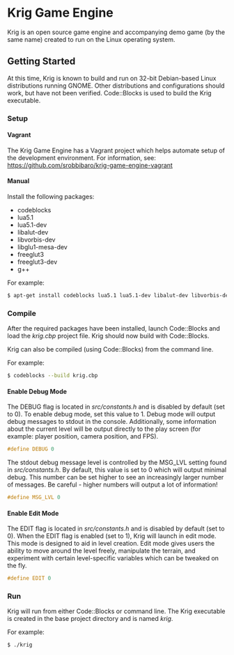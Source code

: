 Krig Game Engine
================

Krig is an open source game engine and accompanying demo game (by the same name) 
created to run on the Linux operating system.

## Getting Started

At this time, Krig is known to build and run on 32-bit Debian-based Linux 
distributions running GNOME. Other distributions and configurations should work,
but have not been verified. Code::Blocks is used to build the Krig executable.

### Setup

#### Vagrant

The Krig Game Engine has a Vagrant project which helps automate setup of the development environment. For information, see: https://github.com/srobbibaro/krig-game-engine-vagrant

#### Manual

Install the following packages:
* codeblocks
* lua5.1
* lua5.1-dev
* libalut-dev
* libvorbis-dev 
* libglu1-mesa-dev
* freeglut3
* freeglut3-dev
* g++

For example: 

```bash
$ apt-get install codeblocks lua5.1 lua5.1-dev libalut-dev libvorbis-dev libglu1-mesa-dev freeglut3 freeglut3-dev g++
```

### Compile

After the required packages have been installed, launch Code::Blocks and load the _krig.cbp_ 
project file. Krig should now build with Code::Blocks.

Krig can also be compiled (using Code::Blocks) from the command line.

For example: 

```bash
$ codeblocks --build krig.cbp
```
#### Enable Debug Mode

The DEBUG flag is located in _src/constants.h_ and is disabled by default (set to 0).
To enable debug mode, set this value to 1. Debug mode will output debug messages to
stdout in the console. Additionally, some information about the current level
will be output directly to the play screen (for example: player position, camera position, 
and FPS).

```c
#define DEBUG 0
```

The stdout debug message level is controlled by the MSG_LVL setting found in _src/constants.h_. 
By default, this value is set to 0 which will output minimal debug. This number 
can be set higher to see an increasingly larger number of messages.
Be careful - higher numbers will output a lot of information!

```c
#define MSG_LVL 0
```

#### Enable Edit Mode

The EDIT flag is located in _src/constants.h_ and is disabled by default (set to 0).
When the EDIT flag is enabled (set to 1), Krig will launch in edit mode. This mode is
designed to aid in level creation. Edit mode gives users the ability to move around
the level freely, manipulate the terrain, and experiment with certain level-specific
variables which can be tweaked on the fly.

```c
#define EDIT 0
```

### Run

Krig will run from either Code::Blocks or command line. The Krig executable is created in the base project directory and is named _krig_.

For example:

```bash
$ ./krig
```
